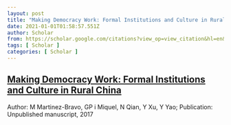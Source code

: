 ```yaml
---
layout: post
title: "Making Democracy Work: Formal Institutions and Culture in Rural China"
date: 2021-01-01T01:58:57.551Z
author: Scholar
from: https://scholar.google.com/citations?view_op=view_citation&hl=en&user=eUlyRJ4AAAAJ&citation_for_view=eUlyRJ4AAAAJ:Tiz5es2fbqcC
tags: [ Scholar ]
categories: [ Scholar ]
---
```

<!--1609466337551-->
[Making Democracy Work: Formal Institutions and Culture in Rural China](https://scholar.google.com/citations?view_op=view_citation&hl=en&user=eUlyRJ4AAAAJ&citation_for_view=eUlyRJ4AAAAJ:Tiz5es2fbqcC)
------

<div>
Author: M Martinez-Bravo, GP i Miquel, N Qian, Y Xu, Y Yao; Publication: Unpublished manuscript, 2017
</div>

